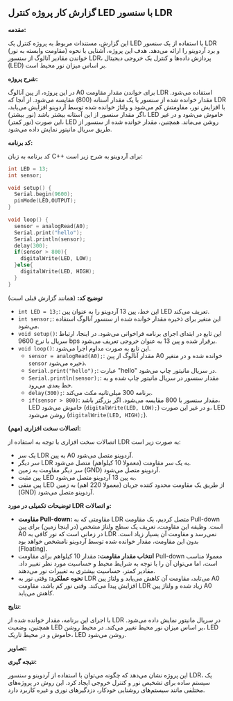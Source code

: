 ## گزارش کار پروژه کنترل LED با سنسور LDR

**مقدمه:**

این گزارش، مستندات مربوط به پروژه کنترل یک LED با استفاده از یک سنسور LDR (مقاومت وابسته به نور) و برد آردوینو را ارائه می‌دهد. هدف این پروژه، آشنایی با نحوه خواندن مقادیر آنالوگ از سنسور LDR، پردازش داده‌ها و کنترل یک خروجی دیجیتال (LED) بر اساس میزان نور محیط است.

**شرح پروژه:**

در این پروژه، از پین آنالوگ A0 برای خواندن مقدار مقاومت LDR استفاده می‌شود. مقدار خوانده شده از سنسور با یک مقدار آستانه (800) مقایسه می‌شود. از آنجا که LDR با افزایش نور، مقاومتش کم می‌شود و ولتاژ خوانده شده توسط آردوینو افزایش می‌یابد، اگر مقدار سنسور از این آستانه بیشتر باشد (نور بیشتر)، LED خاموش می‌شود و در غیر این صورت (نور کمتر)، LED روشن می‌ماند. همچنین، مقدار خوانده شده از سنسور از طریق سریال مانیتور نمایش داده می‌شود.

**کد برنامه:**

کد برنامه به زبان C++ برای آردوینو به شرح زیر است:

```c++
int LED = 13;
int sensor;

void setup() {
  Serial.begin(9600);
  pinMode(LED,OUTPUT);
}

void loop() {
  sensor = analogRead(A0);
  Serial.print("hello");
  Serial.println(sensor);
  delay(300);
  if(sensor > 800){
    digitalWrite(LED, LOW);
  }else{
    digitalWrite(LED, HIGH);
  }
}
```

**توضیح کد:** (همانند گزارش قبلی است)

*   `int LED = 13;`: این خط، پین 13 آردوینو را به عنوان پین LED تعریف می‌کند.
*   `int sensor;`: این متغیر برای ذخیره مقدار خوانده شده از سنسور آنالوگ استفاده می‌شود.
*   `void setup()`: این تابع در ابتدای اجرای برنامه فراخوانی می‌شود. در اینجا، ارتباط سریال با نرخ 9600 bps برقرار شده و پین 13 به عنوان خروجی تعریف می‌شود.
*   `void loop()`: این تابع به صورت مداوم اجرا می‌شود.
    *   `sensor = analogRead(A0);`: مقدار آنالوگ از پین A0 خوانده شده و در متغیر `sensor` ذخیره می‌شود.
    *   `Serial.print("hello");`: عبارت "hello" در سریال مانیتور چاپ می‌شود.
    *   `Serial.println(sensor);`: مقدار سنسور در سریال مانیتور چاپ شده و به خط بعدی می‌رود.
    *   `delay(300);`: برنامه 300 میلی‌ثانیه مکث می‌کند.
    *   `if(sensor > 800)`: مقدار سنسور با 800 مقایسه می‌شود. اگر بزرگتر باشد، LED خاموش می‌شود (`digitalWrite(LED, LOW);`) و در غیر این صورت، LED روشن می‌شود (`digitalWrite(LED, HIGH);`).

**اتصالات سخت افزاری (مهم):**

اتصالات سخت افزاری با توجه به استفاده از LDR به صورت زیر است:

*   یک سر LDR به پین A0 آردوینو متصل می‌شود.
*   سر دیگر LDR به یک سر مقاومت (معمولا 10 کیلواهم) متصل می‌شود.
*   سر دیگر مقاومت به زمین (GND) آردوینو متصل می‌شود.
*   پین مثبت LED به پین 13 آردوینو متصل می‌شود.
*   پین منفی LED از طریق یک مقاومت محدود کننده جریان (معمولا 220 اهم) به زمین (GND) آردوینو متصل می‌شود.

**توضیحات تکمیلی در مورد LDR و اتصالات:**

*   **مقاومت Pull-down:** مقاومتی که به LDR متصل کردیم، یک مقاومت Pull-down است. وظیفه این مقاومت، تعریف یک سطح ولتاژ مشخص (در اینجا زمین) برای پین A0 در زمانی است که نور کافی به LDR نمی‌رسد و مقاومت آن بسیار زیاد است. بدون این مقاومت، مقدار خوانده شده توسط آردوینو نامشخص خواهد بود (Floating).
*   **انتخاب مقدار مقاومت:** مقدار 10 کیلواهم برای مقاومت Pull-down معمولا مناسب است، اما می‌توان آن را با توجه به شرایط محیط و حساسیت مورد نظر تغییر داد. مقادیر کمتر، حساسیت بیشتری به تغییرات نور می‌دهند.
*   **نحوه عملکرد:** وقتی نور به LDR می‌تابد، مقاومت آن کاهش می‌یابد و ولتاژ پین A0 افزایش پیدا می‌کند. وقتی نور کم باشد، مقاومت LDR زیاد شده و ولتاژ پین A0 کاهش می‌یابد.

**نتایج:**

با اجرای این برنامه، مقدار خوانده شده از LDR در سریال مانیتور نمایش داده می‌شود. همچنین، وضعیت LED بر اساس میزان نور محیط تغییر می‌کند. در محیط روشن، LED خاموش و در محیط تاریک، LED روشن می‌شود.

**تصاویر:**


**نتیجه گیری:**

این پروژه نشان می‌دهد که چگونه می‌توان با استفاده از آردوینو و سنسور LDR، یک سیستم ساده برای تشخیص نور و کنترل خروجی ایجاد کرد. این روش در پروژه‌های مختلفی مانند سیستم‌های روشنایی خودکار، دزدگیرهای نوری و غیره کاربرد دارد.

